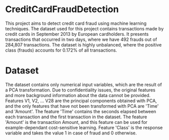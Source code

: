 # CreditCardFraudDetection
This project aims to detect credit card fraud using machine learning techniques. The dataset used for this project contains transactions made by credit cards in September 2013 by European cardholders. It presents transactions that occurred in two days, where we have 492 frauds out of 284,807 transactions. The dataset is highly unbalanced, where the positive class (frauds) accounts for 0.172% of all transactions.

# Dataset
The dataset contains only numerical input variables, which are the result of a PCA transformation. Due to confidentiality issues, the original features and more background information about the data cannot be provided. Features V1, V2, … V28 are the principal components obtained with PCA, and the only features that have not been transformed with PCA are 'Time' and 'Amount'. The feature 'Time' contains the seconds elapsed between each transaction and the first transaction in the dataset. The feature 'Amount' is the transaction Amount, and this feature can be used for example-dependant cost-sensitive learning. Feature 'Class' is the response variable and takes the value 1 in case of fraud and 0 otherwise.
